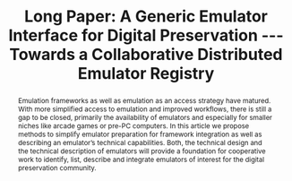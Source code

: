 ---
abstract: Emulation frameworks as well as emulation as an access strategy have matured.
  With more simplified access to emulation and improved workflows, there is still
  a gap to be closed, primarily the availability of emulators and especially for smaller
  niches like arcade games or pre-PC computers. In this article we propose methods
  to simplify emulator preparation for framework integration as well as describing
  an emulator’s technical capabilities. Both, the technical design and the technical
  description of emulators will provide a foundation for cooperative work to identify,
  list, describe and integrate emulators of interest for the digital preservation
  community.
creators:
- Gieschke, Rafael
date: null
document_url: https://az659834.vo.msecnd.net/eventsairwesteuprod/production-inconference-public/67d151ad23254b3dbaf62250ae8d5093
grand_parent: iPRES
institutions:
- University of Freiburg
keywords:
- emulation
- metadata
- registry
landing_page_url: null
language: eng
layout: publication
license: CC-BY 4.0 International
notes_url: null
parent: iPRES 2022
presentation_url: null
publication_type: long paper
size: null
source_name: iPRES
title: 'Long Paper: A Generic Emulator Interface for Digital Preservation --- Towards
  a Collaborative Distributed Emulator Registry'
year: 2022
---